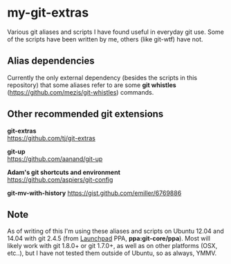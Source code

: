 
my-git-extras
=============

Various git aliases and scripts I have found useful in everyday git use. Some of the scripts have been written by me, others (like git-wtf) have not.


Alias dependencies
------------------

Currently the only external dependency (besides the scripts in this repository) that some aliases refer to are some **git whistles** (https://github.com/mezis/git-whistles) commands.


Other recommended git extensions
--------------------------------

**git-extras**  
https://github.com/tj/git-extras

**git-up**  
https://github.com/aanand/git-up

**Adam's git shortcuts and environment**  
https://github.com/aspiers/git-config

**git-mv-with-history**
https://gist.github.com/emiller/6769886


Note
----

As of writing of this I'm using these aliases and scripts on Ubuntu 12.04 and 14.04 with git 2.4.5 (from [Launchpad](https://launchpad.net/~git-core/+archive/ubuntu/ppa) PPA, **ppa:git-core/ppa**). Most will likely work with git 1.8.0+ or git 1.7.0+, as well as on other platforms (OSX, etc..), but I have not tested them outside of Ubuntu, so as always, YMMV.
